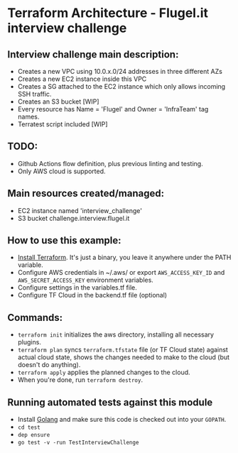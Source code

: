 # Terraform Architecture - Flugel.it interview challenge

## Interview challenge main description:
 - Creates a new VPC using 10.0.x.0/24 addresses in three different AZs
 - Creates a new EC2 instance inside this VPC
 - Creates a SG attached to the EC2 instance which only allows incoming SSH traffic.
 - Creates an S3 bucket [WIP]
 - Every resource has Name = 'Flugel' and Owner = 'InfraTeam' tag names.
 - Terratest script included [WIP]

## TODO:
 - Github Actions flow definition, plus previous linting and testing.
 - Only AWS cloud is supported.

## Main resources created/managed:
- EC2 instance named 'interview_challenge'
- S3 bucket challenge.interview.flugel.it

## How to use this example:
- [Install Terraform](https://www.terraform.io/downloads.html). It's just a binary, you leave it anywhere under the PATH variable.
- Configure AWS credentials in ~/.aws/ or export `AWS_ACCESS_KEY_ID` and `AWS_SECRET_ACCESS_KEY` environment variables.
- Configure settings in the variables.tf file.
- Configure TF Cloud in the backend.tf file (optional)

## Commands:
- `terraform init` initializes the aws directory, installing all necessary plugins.
- `terraform plan` syncs `terraform.tfstate` file (or TF Cloud state) against actual cloud state, shows the changes needed to make to the cloud (but doesn't do anything).
- `terraform apply` applies the planned changes to the cloud.
- When you're done, run `terraform destroy`.

## Running automated tests against this module
- Install [Golang](https://golang.org/) and make sure this code is checked out into your `GOPATH`.
- `cd test`
- `dep ensure`
- `go test -v -run TestInterviewChallenge`